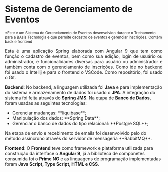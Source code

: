 # Sistema de Gerenciamento de Eventos

<sub>*Este é um Sistema de Gerenciamento de Eventos desenvolvido durante o Treinamento para a BAsis Tecnologia e que permite cadastro de eventos e gerenciar inscrições. Contém back e frontend</sub>

<p align="justify"> Esta é uma aplicação Spring elaborada com Angular 9 que tem como função o cadastro de eventos, bem como sua edição, login de usuário ou administrador, e funcionalidades diversas para usuário ou administrador e também conta com o gerenciamento de inscrições.
Como ide no backend foi usado o Intellij e para o frontend o VSCode. Como repositório, foi usado o Git.
  
**Backend**:  No backend, a linguagem utilizada foi **Java** e para implementação do sistema e armazenamento de dados foi usado o **JPA**. A integração do sistema foi feita através do **Spring JMS**. Na etapa de **Banco de Dados**, foram usadas as seguintes tecnologias:
<ul>
  <li>Gerenciar mudanças: **liquibase**;</li>
  <li>Manipulação dos dados: **Spring Data**;</li>
  <li>Gerenciar o banco de dados do tipo relacional: **Postgre SQL**;</li>
</ul>
Na etapa de envio e recebimento de emails foi desenvolvido pelo do método assíncrono através do servidor de mensageria **RabbitMQ**.

**Frontend**: O **Frontend** teve como framework e plataforma utilizada para construção da interface o **Angular 9**, já a biblioteca de componetes consumida foi o **Prime NG** e as linguagens de programação implementadas foram **Java Script, Type Script, HTML e CSS**. 
</p>
